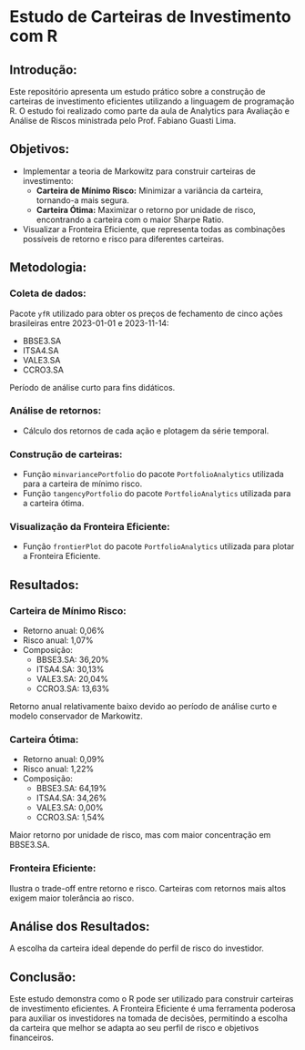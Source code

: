 # Estudo de Carteiras de Investimento com R

## Introdução:

Este repositório apresenta um estudo prático sobre a construção de carteiras de investimento eficientes utilizando a linguagem de programação R. O estudo foi realizado como parte da aula de Analytics para Avaliação e Análise de Riscos ministrada pelo Prof. Fabiano Guasti Lima.

## Objetivos:

- Implementar a teoria de Markowitz para construir carteiras de investimento:
  - **Carteira de Mínimo Risco:** Minimizar a variância da carteira, tornando-a mais segura.
  - **Carteira Ótima:** Maximizar o retorno por unidade de risco, encontrando a carteira com o maior Sharpe Ratio.
- Visualizar a Fronteira Eficiente, que representa todas as combinações possíveis de retorno e risco para diferentes carteiras.

## Metodologia:

### Coleta de dados:

Pacote `yfR` utilizado para obter os preços de fechamento de cinco ações brasileiras entre 2023-01-01 e 2023-11-14:

- BBSE3.SA
- ITSA4.SA
- VALE3.SA
- CCRO3.SA

Período de análise curto para fins didáticos.

### Análise de retornos:

- Cálculo dos retornos de cada ação e plotagem da série temporal.

### Construção de carteiras:

- Função `minvariancePortfolio` do pacote `PortfolioAnalytics` utilizada para a carteira de mínimo risco.
- Função `tangencyPortfolio` do pacote `PortfolioAnalytics` utilizada para a carteira ótima.

### Visualização da Fronteira Eficiente:

- Função `frontierPlot` do pacote `PortfolioAnalytics` utilizada para plotar a Fronteira Eficiente.

## Resultados:

### Carteira de Mínimo Risco:

- Retorno anual: 0,06%
- Risco anual: 1,07%
- Composição:
  - BBSE3.SA: 36,20%
  - ITSA4.SA: 30,13%
  - VALE3.SA: 20,04%
  - CCRO3.SA: 13,63%
  
Retorno anual relativamente baixo devido ao período de análise curto e modelo conservador de Markowitz.

### Carteira Ótima:

- Retorno anual: 0,09%
- Risco anual: 1,22%
- Composição:
  - BBSE3.SA: 64,19%
  - ITSA4.SA: 34,26%
  - VALE3.SA: 0,00%
  - CCRO3.SA: 1,54%
  
Maior retorno por unidade de risco, mas com maior concentração em BBSE3.SA.

### Fronteira Eficiente:

Ilustra o trade-off entre retorno e risco. Carteiras com retornos mais altos exigem maior tolerância ao risco.

## Análise dos Resultados:

A escolha da carteira ideal depende do perfil de risco do investidor.

## Conclusão:

Este estudo demonstra como o R pode ser utilizado para construir carteiras de investimento eficientes. A Fronteira Eficiente é uma ferramenta poderosa para auxiliar os investidores na tomada de decisões, permitindo a escolha da carteira que melhor se adapta ao seu perfil de risco e objetivos financeiros.
